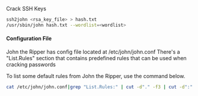 
Crack SSH Keys
```bash
ssh2john <rsa_key_file> > hash.txt
/usr/sbin/john hash.txt --wordlist=<wordlist>
```


#### Configuration File

John the Ripper has config file located at /etc/john/john.conf 
There's a "List.Rules" section that contains predefined rules that can be used when cracking passwords

To list some default rules from John the Ripper, use the command below. 
```bash
cat /etc/john/john.conf|grep "List.Rules:" | cut -d"." -f3 | cut -d":" -f2 | cut -d"]" -f1 | awk NF
```



```

```